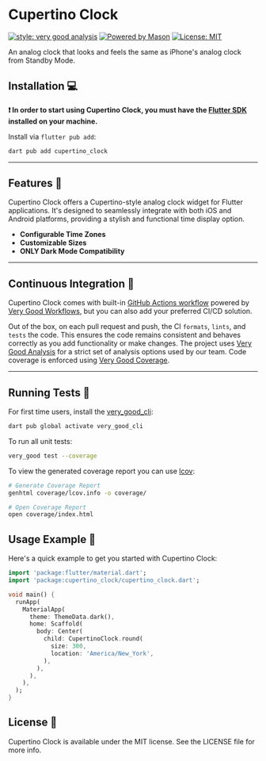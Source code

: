 # Cupertino Clock

[![style: very good analysis][very_good_analysis_badge]][very_good_analysis_link]
[![Powered by Mason][mason_badge]][mason_link]
[![License: MIT][license_badge]][license_link]

An analog clock that looks and feels the same as iPhone's analog clock from Standby Mode.

## Installation 💻

**❗ In order to start using Cupertino Clock, you must have the [Flutter SDK][flutter_install_link] installed on your machine.**

Install via `flutter pub add`:

```sh
dart pub add cupertino_clock
```

---

## Features 🚀

Cupertino Clock offers a Cupertino-style analog clock widget for Flutter applications. It's designed to seamlessly integrate with both iOS and Android platforms, providing a stylish and functional time display option.

- **Configurable Time Zones**
- **Customizable Sizes**
- **ONLY Dark Mode Compatibility**

---

## Continuous Integration 🤖

Cupertino Clock comes with built-in [GitHub Actions workflow][github_actions_link] powered by [Very Good Workflows][very_good_workflows_link], but you can also add your preferred CI/CD solution.

Out of the box, on each pull request and push, the CI `formats`, `lints`, and `tests` the code. This ensures the code remains consistent and behaves correctly as you add functionality or make changes. The project uses [Very Good Analysis][very_good_analysis_link] for a strict set of analysis options used by our team. Code coverage is enforced using [Very Good Coverage][very_good_coverage_link].

---

## Running Tests 🧪

For first time users, install the [very_good_cli][very_good_cli_link]:

```sh
dart pub global activate very_good_cli
```

To run all unit tests:

```sh
very_good test --coverage
```

To view the generated coverage report you can use [lcov](https://github.com/linux-test-project/lcov):

```sh
# Generate Coverage Report
genhtml coverage/lcov.info -o coverage/

# Open Coverage Report
open coverage/index.html
```

## Usage Example 📝

Here's a quick example to get you started with Cupertino Clock:

```dart
import 'package:flutter/material.dart';
import 'package:cupertino_clock/cupertino_clock.dart';

void main() {
  runApp(
    MaterialApp(
      theme: ThemeData.dark(),
      home: Scaffold(
        body: Center(
          child: CupertinoClock.round(
            size: 300,
            location: 'America/New_York',
          ),
        ),
      ),
    ),
  );
}
```

## License 📄

Cupertino Clock is available under the MIT license. See the LICENSE file for more info.

[flutter_install_link]: https://docs.flutter.dev/get-started/install
[github_actions_link]: https://docs.github.com/en/actions/learn-github-actions
[license_badge]: https://img.shields.io/badge/license-MIT-blue.svg
[license_link]: https://opensource.org/licenses/MIT
[very_good_analysis_badge]: https://img.shields.io/badge/style-very_good_analysis-B22C89.svg
[very_good_analysis_link]: https://pub.dev/packages/very_good_analysis
[mason_badge]: https://img.shields.io/endpoint?url=https%3A%2F%2Ftinyurl.com%2Fmason-badge
[mason_link]: https://github.com/felangel/mason
[very_good_cli_link]: https://pub.dev/packages/very_good_cli
[very_good_coverage_link]: https://github.com/marketplace/actions/very-good-coverage
[very_good_workflows_link]: https://github.com/VeryGoodOpenSource/very_good_workflows
